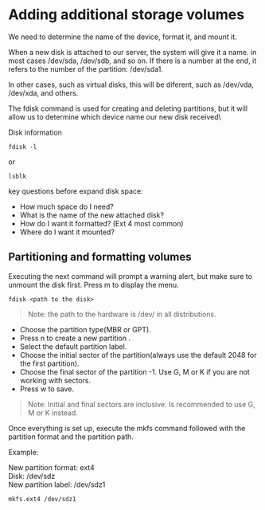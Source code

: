 # Adding additional storage volumes

We need to determine the name of the device, format it, and mount it.

When a new disk is attached to our server, the system will give it a name. in most cases /dev/sda, /dev/sdb, and so on. If there is a number at the end, it refers to the number of the partition: /dev/sda1.

In other cases, such as virtual disks, this will be diferent, such as /dev/vda, /dev/xda, and others.

The fdisk command is used for creating and deleting partitions, but it will allow us to determine which device name our new disk received\

Disk information

    fdisk -l

or

    lsblk

key questions before expand disk space:

- How much space do I need?
- What is the name of the new attached disk?
- How do I want it formatted? (Ext 4 most common)
- Where do I want it mounted?

## Partitioning and formatting volumes

Executing the next command will prompt a warning alert, but make sure to unmount the disk first. Press m to display the menu.

	fdisk <path to the disk>

> Note: the path to the hardware is /dev/ in all distributions.

- Choose the partition type(MBR or GPT).
- Press n to create a new partition .
- Select the default partition label.
- Choose the initial sector of the partition(always use the default 2048 for the first partition).
- Choose the final sector of the partition -1. Use G, M or K if you are not working with sectors.
- Press w to save.

> Note: Initial and final sectors are inclusive. Is recommended to use G, M or K instead.

Once everything is set up, execute the mkfs command followed with the partition format and the partition path.

Example:

New partition format: ext4  
Disk: /dev/sdz  
New partition label: /dev/sdz1  

    mkfs.ext4 /dev/sdz1

